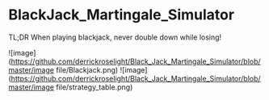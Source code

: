 # BlackJack_Martingale_Simulator

TL;DR
When playing blackjack, never double down while losing!


![image](https://github.com/derrickroselight/Black_Jack_Martingale_Simulator/blob/master/image file/Blackjack.png)
![image](https://github.com/derrickroselight/Black_Jack_Martingale_Simulator/blob/master/image file/strategy_table.png)




